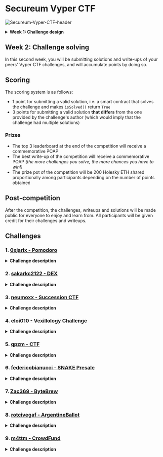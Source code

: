 # Secureum Vyper CTF

![Secureum-Vyper-CTF-header](img/Secureum-Vyper-CTF-header.png)

<details>
<summary><b>Week 1: Challenge design</b></summary>

If you are reading this, congratulations! You have made it to the top 16 of RACE-26 and are officially participating in the Secureum Vyper CTF!

## What is this about?

The: Secureum Vyper CTF is a collaborative competition where you will design and submit an original CTF challenge written in Vyper and deployed on the Holesky testnet.

## Week 1: Challenge design

In this first week, you will be designing and submitting a CTF challenge completely written in Vyper and deployed on the Holesky testnet (use the following RPC endpoint: `https://ethereum-holesky.publicnode.com/`).

### Frameworks

To do so, you can use any framework or tool you want, such as:

- [Foundry](https://book.getfoundry.sh/), through [pcaversaccio](https://github.com/pcaversaccio)'s [`VyperDeployer.sol`](https://github.com/pcaversaccio/snekmate/blob/main/lib/utils/VyperDeployer.sol)
- [Brownie](https://eth-brownie.readthedocs.io/en/stable/)
- [ApeWorkX](https://docs.apeworx.io/), through the [`ape-vyper`](https://github.com/ApeWorX/ape-vyper) plugin
- [Hardhat](https://hardhat.org/docs), through the [`hardhat-vyper`](https://hardhat.org/hardhat-runner/plugins/nomiclabs-hardhat-vyper) plugin
- [Remix IDE](https://remix.ethereum.org/), through the `vyper-plugin` (see [the plugins list](https://remix-ide.readthedocs.io/en/latest/plugin_list.html))

### `vyper` compiler

If it's your first time working with Vyper, or generally any kind of `python`-based project, you might want to install the `vyper` compiler and its dependencies in a virtual environment. To do so, you can follow the instructions in the [Vyper documentation](https://docs.vyperlang.org/en/latest/installing-vyper.html#creating-a-virtual-environment).

### Submission

To submit your challenge, you will need to create a private repository in your GitHub account and invite [luksgrin](https://github.com/luksgrin) as collaborator. The repository should contain:

- A `README.md` file with a description of the challenge (title, story...), the solution, and the contract's address on the Holesky testnet (there's no need to verify the source code, but feel free to do so if you want to)
- The source code of your challenge in a `src/` directory

It is recommended that you use a framework that allows you to write tests for your challenge, but it is not mandatory. If you do write tests, you can include them in a `test/` directory.

For the sake of consistency, all challenges must implement the `IVyperSecureumCTF` interface, which is defined as follows:

```python
@external
def isSolved() -> bool:
    """
    Returns whether the challenge has been solved or not.
    """
    pass
```

### Evaluation

The challenge will be considered valid if it is solvable by (at least) the solution you provide. If deemed solvable, the challenge will be added to the roster of challenges for the second week of the competition.

## Example

To give you an idea of a valid submission, head over to the [`example`](example) directory.

</details>

## Week 2: Challenge solving

In this second week, you will be submitting solutions and write-ups of your peers' Vyper CTF challenges, and will accumulate points by doing so.

## Scoring

The scoring system is as follows:

- 1 point for submitting a valid solution, i.e. a smart contract that solves the challenge and makes `isSolved()` return `True`
- 3 points for submitting a valid solution **that differs** from the one provided by the challenge's author (which would imply that the challenge had multiple solutions)

### Prizes

- The top 3 leaderboard at the end of the competition will receive a commemorative POAP
- The best write-up of the competition will receive a commemorative POAP _(the more challenges you solve, the more chances you have to win!)_
- The prize pot of the competition will be 200 Holesky ETH shared proportionally among participants depending on the number of points obtained

## Post-competition

After the competition, the challenges, writeups and solutions will be made public for everyone to enjoy and learn from. All participants will be given credit for their challenges and writeups.

## Challenges

### 1. [0xjarix - Pomodoro](./challenges/src/0xjarix-pomodoro/)

<details>
<summary><b>Challenge description</b></summary>

There's a new Work-To-Earn in town.

Get your **PomodoroNFT** so you're eligible for rewards on the Pomodoro DApp.

You might have heard of the "_Pomodoro Technique_" if you're all about being productive in your work, nonetheless here's a quick explanation:

Usually people work for 5 hours straight, lose efficiency as time goes on due to lack of focus, and get 1 hour of rest afterwards. The Pomodoro technique consists of highly efficient working shifts of 25 minutes followed by 5 minutes of rest as people find it difficult to focus for more than 25 minutes. The Pomodoro DApp incentivizes the use of the Pomodoro technique by awarding users with some ETH provided they own a PomodoroNFT. For every 25 minute of work, the user receives 0.000001 ETH.

The NFT costs `0.1 ether`, and the reward is `1e12`.

For flexibility purposes, the length of the pause is not fixed, although it is recommended that users spend exactly 5 minutes. The user can pause whenever they want for emergency purposes.

Could you drain the Pomodoro contract's funds?

_Access the test script [here](./challenges/test/0xjarix-pomodoro/PomodoroCTFTest.t.sol). Remember, to run this script you must execute:_

```bash 
forge test --match-path test/0xjarix-pomodoro/PomodoroCTFTest.t.sol
```

_**Note**: This challenge requires vyper compiler version `0.3.9`. Make sure you have the appropriate virtual environment set up for compilation!_

</details>

### 2. [sakarkc2122 - DEX](./challenges/src/sakarkc2122-dex/)

<details>
<summary><b>Challenge description</b></summary>

There is a DEX contract written using the Vyper programming language. The contract `dex.vy` creates a dex for swapping two tokens. The contract `Tokens` creates the ERC20 token. For this CTF, when you deploy and get the contract instance:

1. You get 100 T1 and 100 T2.
2. The Dex contract gets 1000 T1 and 1000 T2. 

Could you steal all T1 and T2 tokens from the Dex contract?

_Access the test script [here](./challenges/test/sakarkc2122-dex/SakarDEXCTFTest.t.sol). Remember, to run this script you must execute:_

```bash 
forge test --match-path test/sakarkc2122-dex/SakarDEXCTFTest.t.sol
```

_**Note**: This challenge requires vyper compiler version `0.3.10`. Make sure you have the appropriate virtual environment set up for compilation!_

</details>


### 3. [neumoxx - Succession CTF](./challenges/src/neumoxx-succession/)

<details>
<summary><b>Challenge description</b></summary>

```
-----------------------------------------=----==----------------------------------------------
---------------------------------==+=+*##%%%%%**%%%#*=----------------------------------------
---------------------------------=%@@@@@@@@@@@@@@@@@@@@@%++==---------------------------------
--------------------------------=*%@@@@@@@@@@@@@@@@@@@@@@@@@%#*#==----=-----------------------
------------------------------=-+@@@@@@%%@@@@@@@@@@%%%%@@@@@@@@@@@@@#+------------------------
-------------------------------=*@@%%%%%@@%@@@@@%%%@@%@%%@@@@@@@@@@@@%#=-=-----------=-=------
----------------------------===*%%##%%%%@%@@@@@@@@@@@@@%%%@@@@@@@@@@@@@%+==-------------------
-----------------------------=+#%%%%@@@@@@@@@@@@@@@@@@@@@@@@@@@@@@@@@@@@@*-=-------==---------
---------------------------==#%@@@@@@@@@@@@@@@@@@@@@@@@@@@@@@@@@@@@@@@@@@@#---=---------------
---------------------------=+%@@@@@@@@@@@@@@@@@@@@@@@@@@@@@@@@@@@@@@@@@@@@%#=---=----==-------
------------------------==**%@@@@@@@@@@@@@@@@@@@@@@@@@%@@@@@@@@@@@@@@@@@@@@#----=-=-====-----=
-------------------------=+#%@@@@@@@@@@@@@@@@@@@%%@%%%%%%%@%@@@@@@@@@@@@@@%%------==------=--=
-------------------------+%%%%%@@@@@@@@@@@@%@@%%%@%%%%%%%@@@@%%@@@@@@@@@@%%%%%%%%%%%%%##**++==
-----------------------=-*%%@@@%%%%%%@@@@@@@@@@@@@%%%%%%%%@@%@@%%@@@@@@%@@%##%%%%%%%%%%%%%%%%%
-----------------------==#%%%@@@@@%%@@@@@@@%%%%%%%%%#####%@@@@@#%%%%##%%%%%##%%%%%%%%%%%%%%%%%
------------------------=*%%%@@@@@%@@@%%%%#%@@@@@%%%%%%%%%@@@@@%%%####+**#%%#%%%%%%%%%%%%%%%%%
-------------------------+@@%%%%%%%##%@@@@@@#***#%%%%%%%%@%%%%%#@@@%%*++++*#%#%%%%%%%%%%%%%%%%
-------------------------#%**#%#*+#%=++#***+****+*####%%%%%%#*#%*+++=++++=+*##%###############
------------------------+**#**+===*#+----==+***##+****#%%%%%##*****-+=:-=+#+*##########%%#%%%%
-------------------------=***=---=*%*=-:--:::-=+*****%%%%%%%%#%##*++-:--:-*%*######%%%%%%%%%%%
--------------------------+::::--+%@%*+---=++==-=--==*#%%%%#%###*++-:-==-:=-*##%%%%%%%%%%%%%%%
--------------------------=*****+%@%%#*++=++**#%%%%@%%%%%#****++==+-::--++--###%%%%%%%%%%%%%%%
--------------------------+#****%@@%%###*****##%%%%%%%%#%#***++=++=+::--#+#+##############%%%%
--------------------------*##**#%@@%%%##***#%%@%%%%###*#####***#*+==:+##==**###########*****##
--------------------------+#**#%@@@@%%@%%+#%%@@@%#****#%%####%%%#**-####*#=+############******
--------------------------=++*%####*****##%#%%%%%###%%%##%%#%%%%##=*%%%%*--=###############***
---------------------------**%#+*++=:::=-=@%*#%#%%%%%%%%%%#%%%%%#*@%%%#+--++##################
----------------------=-=-=##%%%*+=*#%@@@@@@%**#%############%%#*#*##*=--=*###****############
-------------=++*=-=-------#%@@@%%%%@@@@@@@@@@@+**##%%#*+*####*+%+-:--+-.:*************#######
----------#@@@@@@@@@@@@@@@@@@@@@@@+=+++*#%%%%@@@@*#%%%##*+***+=%#---=*=...:+**************####
--------=@@@@@@@@@@@@@@@@@%@@@@@@@@+-++++==--=*%%%%%####***+=#%#---+*+...:::::+****+==++++==-:
------:@@@@@@@@@@@@%#@@@@@%@@@@@@@@%+*#**+++++++*%%##***++=+%%#--=*+=::::::::::::-::::::::::::
-----+@@@%*##@@@@%@%%%@@@@@#@@@%%%%#*+**+++****####*++=+=+#%%+-+=*@@::::::::::-:::::::::::::--
----%@@@@%#+-=**%@%%++%@%%%*%@@%%%#=.-*%%%%@@@@@@%%*=+*++%%#===+*%%::::::::----::::::::::::---
---@@@%%%#*=-::*#%%%*:#%%##-#@%#**+.:.:.:*%@@%%%@@%+=#**##===*+*@+:::::::-------::::::::::----
-=@@%%%%#+===:--**++-.-*###:#%%#-:-+*++:...:-*%@%%%+#*++==+*++%@+:-::-:---------::::::::------
%@@%%%*+++==--:=+++=::=#*+=.=%%#=-==+*#*##=:...:+*+++==+*%@@@@@=:--:---:-------.::::::--------
@@%%+*+*+======+=+=--:-***=::-=====++***#*###%#=...-##@@@@@@@@%:----::------:.::::::----------
%#+=.##*++=====#---==-==*=======++++++*+++***++=--#--@@@@@@@@%:-----------:.::-:::::-----::--:
@#--=+++++=-=++============-:----==========--:::*#@@+=@@@@@@@-------------:::-:::---=-:::..:::
%#*+--::==+++++++======--------::::::::#+:::::+%@@@@@:%@@@@@#-------------:::::::---:.....::..
#**++*--:.===+=====-----------::::::-:=#+=:.=*=+@@@@@@.@@@@@:---------------:::::-:......:::..
#**+++++-::::----------------:::::::::##:.-===+++=*@@@:*@@@----------------::::--:......::....
*+++++===--::-:===-=-------::::::-:::.#=..=+=-::--...@@.@@*:---------:-----::::--:.....:::...:
*+==---------::.:-==----------:::-::..#....::::---:....:@@:---------------.:::---......:...:-:
**++++==------==:.:=-------------:::..*...-:-::::::..--+::---------------.::::-:::....::::::--
**+++==------===---..-----------:::...+.:-:::..::::-==@@#---------------:::::-:::....::::::::-
**++=-=-=---=====---:.:--------:::...-=:+:::...:::::@@@@---------------:::::---::....::...::--
+++=:.=------=--------:.------:::...=:--.:....::::*@@@@-:--------------:::-:--::.........::---
=-:..==-------=--------:.:::::::...==:-+-=:::::-%#@@@@#:--------------:::::-::::.......:::--:-
:::.------------=--=----:..::::...=+-:=:-:-::=@@@@@@@@---------------::::-----:::.....::::-::-
```

Henry senior has setup a meeting with his three children: Marion, Anna and Henry junior. About to retire after a very successful business activity throughout his life, he has decided to retire and divide his 30_000 shares of the company giving his kids 10_000 shares each. For this, 
they just have to sign the document and receive their piece of the pie.

But you (Henry Junior) have other plans. You wants everything. Will you be able to get the full 30_000 shares of the company?

_Access the test script [here](./challenges/test/neumoxx-succession/SuccessionCTFTest.t.sol). Remember, to run this script you must execute:_

```bash 
forge test --match-path test/neumoxx-succession/SuccessionCTFTest.t.sol
```

_**Note**: This challenge requires vyper compiler version `0.3.0`. Make sure you have the appropriate virtual environment set up for compilation!_

</details>

### 4. [eloi010 - Vexillology Challenge](./challenges/src/eloi010-vexillology/)

<details>
<summary><b>Challenge description</b></summary>

In the Vexillology Challenge, players strive to capture the flag of a specific country, showcasing their expertise in Vyper and tactical gameplay. Can you capture the flag of the country?

_Access the test script [here](./challenges/test/eloi010-vexillology/VexillologyTest.t.sol). Remember, to run this script you must execute:_

```bash 
forge test --match-path test/eloi010-vexillology/VexillologyTest.t.sol
```

_**Note**: This challenge requires vyper compiler version `0.3.10`. Make sure you have the appropriate virtual environment set up for compilation!_

</details>

### 5. [qpzm - CTF](./challenges/src/qzpm/)

<details>
<summary><b>Challenge description</b></summary>

...

_Access the test script [here](./challenges/test/qzpm/CTFTest.t.sol). Remember, to run this script you must execute:_

```bash 
forge test --match-path test/qzpm/CTFTest.t.sol
```

_**Note**: This challenge requires vyper compiler version `0.3.0`. Make sure you have the appropriate virtual environment set up for compilation!_

</details>

### 6. [federicobianucci - SNAKE Presale](./challenges/src/federicobianucci-SNAKE-presale/)

<details>
<summary><b>Challenge description</b></summary>

SNAKE the vyper king is born!

Buy `$SNAKE` tokens, the new `$DOGE` written in vyper! You can also refer your friends paying gas for them and get 5% of their purchase!

100 ETH has been deposited in this contract. If there was only a way to get it out before the presale ends...

_Access the test script [here](./challenges/test/federicobianucci-SNAKE-presale/SNAKEPresaleTest.t.sol). Remember, to run this script you must execute:_

```bash 
forge test --match-path test/federicobianucci-SNAKE-presale/SNAKEPresaleTest.t.sol
```

_**Note**: This challenge requires vyper compiler version `0.3.7`. Make sure you have the appropriate virtual environment set up for compilation!_

</details>

### 7. [Zac369 - ByteBrew](./challenges/src/zac369-byte-brew/)

<details>
<summary><b>Challenge description</b></summary>

"_In the cozy cafe, patrons gathered to savor the rich c0ffee aroma wafting through the air. 
The menu boasted many delicious f00d options, from hearty breakfasts to savory lunches. 
Among the favorites were succulent beef dishes that satisfied even the most discerning palates. 
For those seeking lighter options, there was the popular decaf c0ffee, allowing patrons to unwind without the caffeine jolt. 
As the evening approached, some customers decided to call it an evening and went to bed..._" X2

_Access the test script [here](./challenges/test/zac369-byte-brew/ZacByteBrewTest.t.sol). Remember, to run this script you must execute:_

```bash 
forge test --match-path test/zac369-byte-brew/ZacByteBrewTest.t.sol
```

_**Note**: This challenge requires vyper compiler version `0.3.10`. Make sure you have the appropriate virtual environment set up for compilation!_

</details>

### 8. [rotcivegaf - ArgentineBallot](./challenges/src/rotcivegaf-argentineballot/)

<details>
<summary><b>Challenge description</b></summary>

...

_Access the test script [here](./challenges/test/rotcivegaf-argentineballot/BallotTest.t.sol). Remember, to run this script you must execute:_

```bash 
forge test --match-path test/rotcivegaf-argentineballot/BallotTest.t.sol
```

_**Note**: This challenge requires vyper compiler version `0.3.7`. Make sure you have the appropriate virtual environment set up for compilation!_

</details>

### 9. [m4ttm - CrowdFund](./challenges/src/m4ttm-crowdfund/)

<details>
<summary><b>Challenge description</b></summary>

Crowdfund is a token which can be bought and sold at a fixed price directly on it's own contract.. But is it flawed?

_Access the test script [here](./challenges/test/m4ttm-crowdfund/CrowdFundTest.t.sol). Remember, to run this script you must execute:_

```bash 
forge test --match-path test/m4ttm-crowdfund/CrowdFundTest.t.sol
```

_**Note**: This challenge requires vyper compiler version `0.2.16`. Make sure you have the appropriate virtual environment set up for compilation!_


